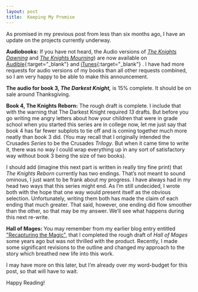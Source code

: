 ```yaml
---
layout: post
title:  Keeping My Promise
---
```

As promised in my previous post from less than six months ago, I have an update on the projects currently underway.
<!--more-->

**Audiobooks:** If you have not heard, the Audio versions of <a href='{{site.url}}/books/the_knights_dawning.html)'>_The Knights Dawning_</a> and <a href='{{site.url}}/books/the_knights_mourning.html)'>_The Knights Mourning_</a>) are now available on [Audible](https://www.audible.com/pd/The-Knights-Dawning-Audiobook/B0B788KXB6?ref=web_search_eac_asin_1&qid=VByPhjqNuo&sr=1-1 "Buy from Audible"){:target="_blank"} and [iTunes](https://books.apple.com/us/audiobook/the-knights-dawning-the-crusades-series-book-1-unabridged/id1636570240 "Buy from Apple"){:target="_blank"} . I have had more requests for audio versions of my books than all other requests combined, so I am very happy to be able to make this announcement.

**The audio for book 3, _The Darkest Knight,_** is 15% complete. It should be on sale around Thanksgiving.

**Book 4, The Knights Reborn:** The rough draft is complete. I include that with the warning that The Darkest Knight required _13_ drafts. But before you go writing me angry letters about how your children that were in grade school when you started this series are in college now, let me just say that book 4 has far fewer subplots to tie off and is coming together much more neatly than book 3 did. (You may recall that I originally intended the Crusades _Series_ to be the Crusades _Trilogy_. But when it came time to write it, there was no way I could wrap everything up in any sort of satisfactory way without book 3 being the size of two books). 

I should add (imagine this next part is written in really tiny fine print) that _The Knights Reborn_ currently has two endings. That’s not meant to sound ominous, I just want to be frank about my progress. I have always had in my head two ways that this series might end. As I’m still undecided, I wrote both with the hope that one way would present itself as the obvious selection. Unfortunately, writing them both has made the claim of each ending that much greater. That said, however, one ending did flow smoother than the other, so that may be my answer. We’ll see what happens during this next re-write.

**Hall of Mages:** You may remember from my earlier blog entry entitled <a href='{{site.url}}/posts/2014-8-3-recapturing-the-magic.html)'>"Recapturing the Magic"</a>, that I completed the rough draft of _Hall of Mages_ some years ago but was not thrilled with the product. Recently, I made some significant revisions to the outline and changed my approach to the story which breathed new life into this work. 

I may have more on this later, but I’m already over my word-budget for this post, so that will have to wait. 

Happy Reading!

